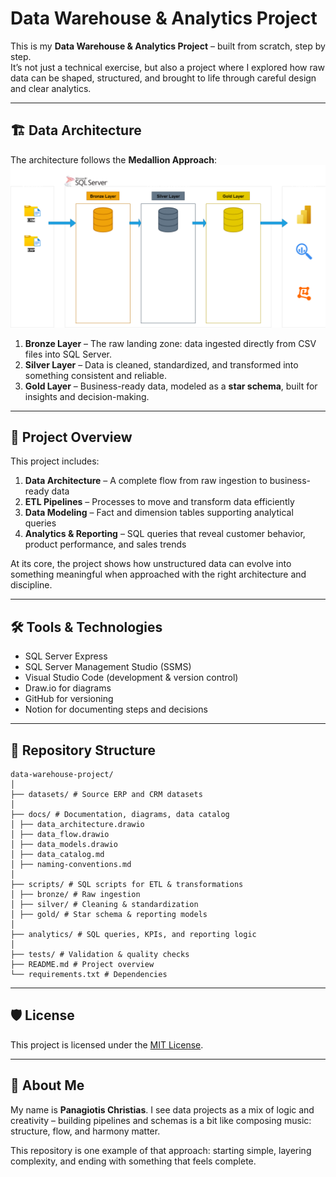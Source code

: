 # Data Warehouse & Analytics Project

This is my **Data Warehouse & Analytics Project** – built from scratch, step by step.  
It’s not just a technical exercise, but also a project where I explored how raw data can be shaped, structured, and brought to life through careful design and clear analytics.  

---

## 🏗️ Data Architecture

The architecture follows the **Medallion Approach**: 
![Data Architecture](docs/Data_Architecture.png)

1. **Bronze Layer** – The raw landing zone: data ingested directly from CSV files into SQL Server.  
2. **Silver Layer** – Data is cleaned, standardized, and transformed into something consistent and reliable.  
3. **Gold Layer** – Business-ready data, modeled as a **star schema**, built for insights and decision-making.  

---

## 📖 Project Overview

This project includes:  

1. **Data Architecture** – A complete flow from raw ingestion to business-ready data  
2. **ETL Pipelines** – Processes to move and transform data efficiently  
3. **Data Modeling** – Fact and dimension tables supporting analytical queries  
4. **Analytics & Reporting** – SQL queries that reveal customer behavior, product performance, and sales trends  

At its core, the project shows how unstructured data can evolve into something meaningful when approached with the right architecture and discipline.  

---

## 🛠️ Tools & Technologies

- SQL Server Express  
- SQL Server Management Studio (SSMS)  
- Visual Studio Code (development & version control)  
- Draw.io for diagrams  
- GitHub for versioning  
- Notion for documenting steps and decisions  

---

## 📂 Repository Structure
```
data-warehouse-project/
│
├── datasets/ # Source ERP and CRM datasets
│
├── docs/ # Documentation, diagrams, data catalog
│ ├── data_architecture.drawio
│ ├── data_flow.drawio
│ ├── data_models.drawio
│ ├── data_catalog.md
│ ├── naming-conventions.md
│
├── scripts/ # SQL scripts for ETL & transformations
│ ├── bronze/ # Raw ingestion
│ ├── silver/ # Cleaning & standardization
│ ├── gold/ # Star schema & reporting models
│
├── analytics/ # SQL queries, KPIs, and reporting logic
│
├── tests/ # Validation & quality checks
├── README.md # Project overview
└── requirements.txt # Dependencies
```
---

## 🛡️ License  

This project is licensed under the [MIT License](LICENSE).

---

## 🌟 About Me  

My name is **Panagiotis Christias**. I see data projects as a mix of logic and creativity – building pipelines and schemas is a bit like composing music: structure, flow, and harmony matter.  

This repository is one example of that approach: starting simple, layering complexity, and ending with something that feels complete.  
